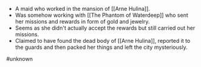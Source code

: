 - A maid who worked in the mansion of [[Arne Hulina]].
- Was somehow working with [[The Phantom of Waterdeep]] who sent her missions and rewards in form of gold and jewelry.
- Seems as she didn't actually accept the rewards but still carried out her missions.
- Claimed to have found the dead body of [[Arne Hulina]], reported it to the guards and then packed her things and left the city mysteriously.

#unknown 